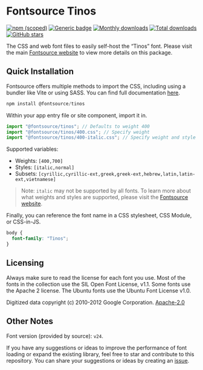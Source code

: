 # Fontsource Tinos

[![npm (scoped)](https://img.shields.io/npm/v/@fontsource/tinos?color=brightgreen)](https://www.npmjs.com/package/@fontsource/tinos) [![Generic badge](https://img.shields.io/badge/fontsource-passing-brightgreen)](https://github.com/fontsource/fontsource) [![Monthly downloads](https://badgen.net/npm/dm/@fontsource/tinos)](https://github.com/fontsource/fontsource) [![Total downloads](https://badgen.net/npm/dt/@fontsource/tinos)](https://github.com/fontsource/fontsource) [![GitHub stars](https://img.shields.io/github/stars/fontsource/fontsource.svg?style=social&label=Star)](https://github.com/fontsource/fontsource/stargazers)

The CSS and web font files to easily self-host the “Tinos” font. Please visit the main [Fontsource website](https://fontsource.org/fonts/tinos) to view more details on this package.

## Quick Installation

Fontsource offers multiple methods to import the CSS, including using a bundler like Vite or using SASS. You can find full documentation [here](https://fontsource.org/docs/getting-started/introduction).

```javascript
npm install @fontsource/tinos
```

Within your app entry file or site component, import it in.

```javascript
import "@fontsource/tinos"; // Defaults to weight 400
import "@fontsource/tinos/400.css"; // Specify weight
import "@fontsource/tinos/400-italic.css"; // Specify weight and style
```

Supported variables:
- Weights: `[400,700]`
- Styles: `[italic,normal]`
- Subsets: `[cyrillic,cyrillic-ext,greek,greek-ext,hebrew,latin,latin-ext,vietnamese]`

> Note: `italic` may not be supported by all fonts. To learn more about what weights and styles are supported, please visit the [Fontsource website](https://fontsource.org/fonts/tinos).

Finally, you can reference the font name in a CSS stylesheet, CSS Module, or CSS-in-JS.

```css
body {
  font-family: "Tinos";
}
```

## Licensing
Always make sure to read the license for each font you use. Most of the fonts in the collection use the SIL Open Font License, v1.1. Some fonts use the Apache 2 license. The Ubuntu fonts use the Ubuntu Font License v1.0.

Digitized data copyright (c) 2010-2012 Google Corporation.
[Apache-2.0](http://www.apache.org/licenses/LICENSE-2.0)

## Other Notes
Font version (provided by source): `v24`.

If you have any suggestions or ideas to improve the performance of font loading or expand the existing library, feel free to star and contribute to this repository. You can share your suggestions or ideas by creating an [issue](https://github.com/fontsource/fontsource/issues).